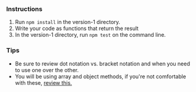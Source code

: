 ### Instructions
1. Run `npm install` in the version-1 directory.
1. Write your code as functions that return the result
1. In the version-1 directory, run ```npm test``` on the command line.

### Tips
* Be sure to review dot notation vs. bracket notation and when you need to use one over the other.
* You will be using array and object methods, if you're not comfortable with these, [review this.](https://github.com/robhaj/js-array-and-string-manipulation)
